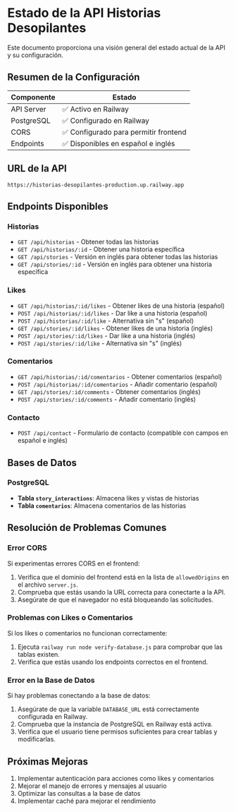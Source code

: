 # Estado de la API Historias Desopilantes

Este documento proporciona una visión general del estado actual de la API y su configuración.

## Resumen de la Configuración

| Componente | Estado |
|------------|--------|
| API Server | ✅ Activo en Railway |
| PostgreSQL | ✅ Configurado en Railway |
| CORS | ✅ Configurado para permitir frontend |
| Endpoints | ✅ Disponibles en español e inglés |

## URL de la API

```
https://historias-desopilantes-production.up.railway.app
```

## Endpoints Disponibles

### Historias

- `GET /api/historias` - Obtener todas las historias
- `GET /api/historias/:id` - Obtener una historia específica
- `GET /api/stories` - Versión en inglés para obtener todas las historias
- `GET /api/stories/:id` - Versión en inglés para obtener una historia específica

### Likes

- `GET /api/historias/:id/likes` - Obtener likes de una historia (español)
- `POST /api/historias/:id/likes` - Dar like a una historia (español)
- `POST /api/historias/:id/like` - Alternativa sin "s" (español)
- `GET /api/stories/:id/likes` - Obtener likes de una historia (inglés)
- `POST /api/stories/:id/likes` - Dar like a una historia (inglés)
- `POST /api/stories/:id/like` - Alternativa sin "s" (inglés)

### Comentarios

- `GET /api/historias/:id/comentarios` - Obtener comentarios (español)
- `POST /api/historias/:id/comentarios` - Añadir comentario (español)
- `GET /api/stories/:id/comments` - Obtener comentarios (inglés)
- `POST /api/stories/:id/comments` - Añadir comentario (inglés)

### Contacto

- `POST /api/contact` - Formulario de contacto (compatible con campos en español e inglés)

## Bases de Datos

### PostgreSQL

- **Tabla `story_interactions`**: Almacena likes y vistas de historias
- **Tabla `comentarios`**: Almacena comentarios de las historias

## Resolución de Problemas Comunes

### Error CORS

Si experimentas errores CORS en el frontend:

1. Verifica que el dominio del frontend está en la lista de `allowedOrigins` en el archivo `server.js`.
2. Comprueba que estás usando la URL correcta para conectarte a la API.
3. Asegúrate de que el navegador no está bloqueando las solicitudes.

### Problemas con Likes o Comentarios

Si los likes o comentarios no funcionan correctamente:

1. Ejecuta `railway run node verify-database.js` para comprobar que las tablas existen.
2. Verifica que estás usando los endpoints correctos en el frontend.

### Error en la Base de Datos

Si hay problemas conectando a la base de datos:

1. Asegúrate de que la variable `DATABASE_URL` está correctamente configurada en Railway.
2. Comprueba que la instancia de PostgreSQL en Railway está activa.
3. Verifica que el usuario tiene permisos suficientes para crear tablas y modificarlas.

## Próximas Mejoras

1. Implementar autenticación para acciones como likes y comentarios
2. Mejorar el manejo de errores y mensajes al usuario
3. Optimizar las consultas a la base de datos
4. Implementar caché para mejorar el rendimiento
